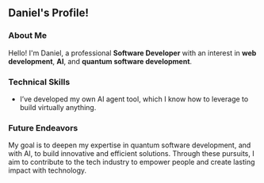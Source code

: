 ## Daniel's Profile!

### About Me

Hello! I'm Daniel, a professional **Software Developer** with an interest in **web development**, **AI**, and **quantum software development**.

### Technical Skills

- I’ve developed my own AI agent tool, which I know how to leverage to build virtually anything.

### Future Endeavors

My goal is to deepen my expertise in quantum software development, and with AI, to build innovative and efficient solutions. Through these pursuits, I aim to contribute to the tech industry to empower people and create lasting impact with technology.
